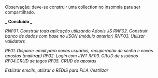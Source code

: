Observação: deve-se construir uma collection no insomnia para ser compartilhado.

**_ Concluido _**

_RNF01. Construir toda aplicação utilizando Adonis JS_
_RNF02. Construir banco de dados com base no JSON (módulo anterior)_
_RNF03. Utilizar validators_

_RF01. Disparar email para novos usuários, recuperação de senha e novas apostas (mailtrap)_
_RF02. Login com JWT_
_RF03. CRUD de usuários_
_RF04.CRUD de jogos_
_RF05. CRUD de apostas_

_Estilizar emails, utilizar o REDIS para FILA //estilizar_
